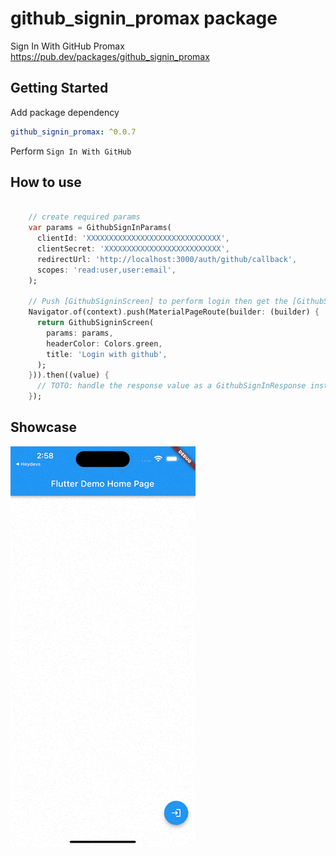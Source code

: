# github_signin_promax package
Sign In With GitHub Promax
https://pub.dev/packages/github_signin_promax

## Getting Started

Add package dependency

```yaml
github_signin_promax: ^0.0.7
```

Perform `Sign In With GitHub`
## How to use
```dart
    
    // create required params
    var params = GithubSignInParams(
      clientId: 'XXXXXXXXXXXXXXXXXXXXXXXXXXXXXX',
      clientSecret: 'XXXXXXXXXXXXXXXXXXXXXXXXXX',
      redirectUrl: 'http://localhost:3000/auth/github/callback',
      scopes: 'read:user,user:email',
    );

    // Push [GithubSigninScreen] to perform login then get the [GithubSignInResponse]
    Navigator.of(context).push(MaterialPageRoute(builder: (builder) {
      return GithubSigninScreen(
        params: params,
        headerColor: Colors.green,
        title: 'Login with github',
      );
    })).then((value) {
      // TOTO: handle the response value as a GithubSignInResponse instance
    });

```


## Showcase

![Showcase](https://raw.githubusercontent.com/developerfect/github_signin/main/showcase/showcase.gif)
